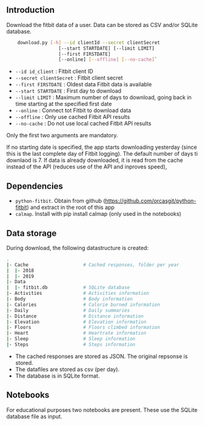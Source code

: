 ## Introduction ##
Download the fitbit data of a user. Data can be stored as CSV and/or SQLite database.

```bash usage: 
    download.py [-h] --id clientId --secret clientSecret
                   [--start STARTDATE] [--limit LIMIT]
                   [--first FIRSTDATE] 
                   [--online] [--offline] [--no-cache]`
```
- `--id id_client` : Fitbit client ID
- `--secret clientSecret` : Fitbit client secret
- `--first FIRSTDATE` : Oldest data Fitbit data is available
- `--start STARTDATE` : First day to download
- `--limit LIMIT` : Maximum number of days to download, going back in time starting at the specified first date
- `--online` : Connect tot Fitbit to download data
- `--offline` : Only use cached Fitbit API results
- `--no-cache` : Do not use local cached Fitbit API results

Only the first two arguments are mandatory. 

If no starting date is specified, the app starts downloading yesterday (since this is the last complete day of Fitbit logging). The default number of days ti downlaod is 7.
If data is already downloaded, it is read from the cache instead of the API (reduces use of the API and inproves speed),

## Dependencies ##
- ```python-fitbit```. Obtain from github (https://github.com/orcasgit/python-fitbit) and extract in the root of this app
- ```calmap```. Install with pip install calmap (only used in the notebooks)

## Data storage ##
During download, the following datastructure is created:
```bash
.
|- Cache                    # Cached responses, folder per year 
|  |- 2018
|  |- 2019
|- Data
|  |- fitbit.db             # SQLite database
|- Activities               # Activities information
|- Body                     # Body information
|- Calories                 # Calorie burned information
|- Daily                    # Daily summaries
|- Distance                 # Distance information
|- Elevation                # Elevation information
|- Floors                   # Floors climbed information
|- Heart                    # Heartrate information
|- Sleep                    # Sleep information
|- Steps                    # Steps information
```
- The cached responses are stored as JSON. The original repsonse is stored.
- The datafiles are stored as csv (per day).
- The database is in SQLite format.

## Notebooks ##
For educational purposes two notebooks are present. These use the SQLite database file as input.